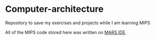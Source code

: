 # Computer-architecture
Repository to save my exercises and projects while I am learning MIPS

All of the MIPS code stored here was written on [MARS IDE](http://courses.missouristate.edu/kenvollmar/mars//).
